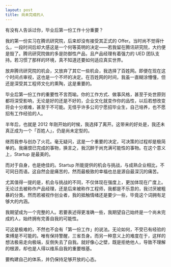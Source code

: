 ```yaml
---
layout: post  
title: 尚未完成的人
---
```


有没有人告诉过你，毕业后第一份工作十分重要？

我的第一份实习在腾讯研究院，后来却没有接受其正式的 Offer。当时尚不觉得什么，一段时间后却大感这是一个何等英明的决定——若我留在腾讯研究院，大约便是毁了。腾讯研究院做的多是防御性产品，且产品经理有着强力的 UED 团队支持。若习惯了那样的环境，真不知道还要如何适应真实世界。

放弃腾讯研究院的机会，又放弃了其它一些机会，我选择了百姓网。即便在现在这个时间点审视，这也是一个不坏的决定。在百姓网的时间，我虽一直糊涂懵懂，但还是深受其工程师文化的熏陶，这是重要的。

毕业后第一份工作的重要性不言而喻。你的工作方式、做事风格，甚至于处世原则都将深受影响，无论是好的还是不好的，企业文化就变作你的品性，以后若想改变将会十分艰难，甚至于不可能。无怪乎许多公司宁愿招毕业生，自己培养，也不愿招有工作经验的人。

半年后，也就是 2012 年刚开始的时候，我选择了离开。这带来的好处是，我还未真正成为一个「百姓人」，仍是尚未定型的。


继而我参与创办了火花。毫无疑问，这是一个重要的决定，可决策的过程却是极简单的。我痛恨已完成的事物，换言之，我沉醉于尚充满可能性的事物。在这个意义上，Startup 是最美的。

而对于自身，也是绝佳的。Startup 所能提供的机会与挑战，与成熟企业相比，不可同日而语。这自然会是痛苦的，然而最极致的幸福也总是源自最深沉的痛苦。

尤其值得一提的是，机会与挑战的不同，不仅体现在强度上，更加体现在广度上。无论过去被称作产品经理，还是后来被称作工程师，我都是不乐意的，我讨厌被粗暴的分类。然而若被视作创业者，我的抵触情绪还是要少一些，毕竟这个词拥有足够大的内涵。

我期望成为一个完整的人。若要表述得更准确一些，我期望自己始终是一个尚未完成的人，始终拥有完善自我的可能性。

可这是极难的，不然也不会有「第一份工作」的说法。无论如何，不受已有经验的束缚是不可能的。唯有保持警醒，三省吾身。而另一种意义上的难度在于，这样的想法极易走向极端，反倒失去了自我。就好像心之壁，既是拒绝他人，导致不理解的根源，却也是人得以维系自我的重要根基。

要构建自己的体系，并仍保持足够开放的心态。